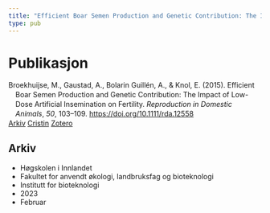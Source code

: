 ```yaml
---
title: "Efficient Boar Semen Production and Genetic Contribution: The Impact of Low-Dose Artificial Insemination on Fertility"
type: pub
---
```

<h1>Publikasjon</h1>
<article id="csl-bib-container-XT7FCIKK" class="csl-bib-container">
  <div class="csl-bib-body" style="line-height: 1.35; padding-left: 1em; text-indent:-1em;">
  <div class="csl-entry">Broekhuijse, M., Gaustad, A., Bolarin Guill&#xE9;n, A., &amp; Knol, E. (2015). Efficient Boar Semen Production and Genetic Contribution: The Impact of Low-Dose Artificial Insemination on Fertility. <i>Reproduction in Domestic Animals</i>, <i>50</i>, 103&#x2013;109. <a href="https://doi.org/10.1111/rda.12558">https://doi.org/10.1111/rda.12558</a></div>
</div>
  <div class="csl-bib-buttons">
    <a href="#taxonomy-article-XT7FCIKK" class="csl-bib-button">Arkiv</a>
    <a href="https://app.cristin.no/results/show.jsf?id=2127866" alt="Cristin URL" class="csl-bib-button">Cristin</a>
    <a href="http://zotero.org/groups/5022929/items/XT7FCIKK" alt="Zotero URL" class="csl-bib-button">Zotero</a>
  </div>
  <div id="csl-bib-meta-container-XT7FCIKK"></div>
</article>
<div id="csl-bib-meta-XT7FCIKK" class="csl-bib-meta">
  <article id="taxonomy-article-XT7FCIKK" class="taxonomy-article">
    <h1>Arkiv</h1>
    <ul>
      <li>Høgskolen i Innlandet</li>
      <li>Fakultet for anvendt økologi, landbruksfag og bioteknologi</li>
      <li>Institutt for bioteknologi</li>
      <li>2023</li>
      <li>Februar</li>
    </ul>
  </article>
</div>
